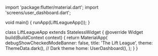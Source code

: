 import 'package:flutter/material.dart';
import 'screens/user_dashboard.dart';

void main() {
runApp(LiftLeagueApp());
}

class LiftLeagueApp extends StatelessWidget {
@override
Widget build(BuildContext context) {
return MaterialApp(
debugShowCheckedModeBanner: false,
title: 'The Lift League',
theme: ThemeData.dark(), // Dark theme
home: UserDashboard(),
);
}
}

